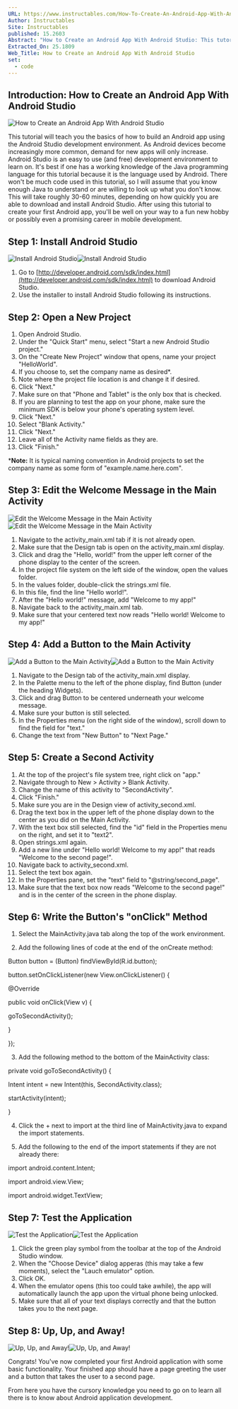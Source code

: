 ```yaml
---
URL: https://www.instructables.com/How-To-Create-An-Android-App-With-Android-Studio/
Author: Instructables
Site: Instructables
published: 15.2603
Abstract: "How to Create an Android App With Android Studio: This tutorial will teach you the basics of how to build an Android app using the Android Studio development environment. As Android devices become increasingly more common, demand for new apps will only increase. Android Studio is an easy to use (an…"
Extracted_On: 25.1809
Web_Title: How to Create an Android App With Android Studio
set:
  - code
---
```


## Introduction: How to Create an Android App With Android Studio

![How to Create an Android App With Android Studio](https://content.instructables.com/F6G/6BVP/I7MXHO7C/F6G6BVPI7MXHO7C.jpg?auto=webp&crop=1.2%3A1&frame=1&width=270)

This tutorial will teach you the basics of how to build an Android app using the Android Studio development environment. As Android devices become increasingly more common, demand for new apps will only increase. Android Studio is an easy to use (and free) development environment to learn on. It's best if one has a working knowledge of the Java programming language for this tutorial because it is the language used by Android. There won't be much code used in this tutorial, so I will assume that you know enough Java to understand or are willing to look up what you don't know. This will take roughly 30-60 minutes, depending on how quickly you are able to download and install Android Studio. After using this tutorial to create your first Android app, you'll be well on your way to a fun new hobby or possibly even a promising career in mobile development.

## Step 1: Install Android Studio

![Install Android Studio](https://content.instructables.com/FEB/X9MX/I7MXG4I1/FEBX9MXI7MXG4I1.jpg?auto=webp&crop=1.2%3A1&frame=1&width=270)![Install Android Studio](https://content.instructables.com/F4P/571Q/I7MXG4I4/F4P571QI7MXG4I4.jpg?auto=webp&crop=1.2%3A1&frame=1&width=270)

1. Go to [http://developer.android.com/sdk/index.html](http://developer.android.com/sdk/index.html) to download Android Studio.
2. Use the installer to install Android Studio following its instructions.

## Step 2: Open a New Project

1. Open Android Studio.
2. Under the "Quick Start" menu, select "Start a new Android Studio project."
3. On the "Create New Project" window that opens, name your project "HelloWorld".
4. If you choose to, set the company name as desired*.
5. Note where the project file location is and change it if desired.
6. Click "Next."
7. Make sure on that "Phone and Tablet" is the only box that is checked.
8. If you are planning to test the app on your phone, make sure the minimum SDK is below your phone's operating system level.
9. Click "Next."
10. Select "Blank Activity."
11. Click "Next."
12. Leave all of the Activity name fields as they are.
13. Click "Finish."

***Note:** It is typical naming convention in Android projects to set the company name as some form of "example.name.here.com".

## Step 3: Edit the Welcome Message in the Main Activity

![Edit the Welcome Message in the Main Activity](https://content.instructables.com/FLH/Q3QM/I7MXG4HY/FLHQ3QMI7MXG4HY.jpg?auto=webp&crop=1.2%3A1&frame=1)![Edit the Welcome Message in the Main Activity](https://content.instructables.com/FG5/3NYV/I7MXG4NP/FG53NYVI7MXG4NP.jpg?auto=webp&crop=1.2%3A1&frame=1&width=270)

1. Navigate to the activity_main.xml tab if it is not already open.
2. Make sure that the Design tab is open on the activity_main.xml display.
3. Click and drag the "Hello, world!" from the upper left corner of the phone display to the center of the screen.
4. In the project file system on the left side of the window, open the values folder.
5. In the values folder, double-click the strings.xml file.
6. In this file, find the line "Hello world!".
7. After the "Hello world!" message, add "Welcome to my app!"
8. Navigate back to the activity_main.xml tab.
9. Make sure that your centered text now reads "Hello world! Welcome to my app!"

## Step 4: Add a Button to the Main Activity

![Add a Button to the Main Activity](https://content.instructables.com/FE6/0OS4/I7MXG4NQ/FE60OS4I7MXG4NQ.jpg?auto=webp&crop=1.2%3A1&frame=1)![Add a Button to the Main Activity](https://content.instructables.com/FFQ/TVSV/I7MXG4I7/FFQTVSVI7MXG4I7.jpg?auto=webp&crop=1.2%3A1&frame=1&width=270)

1. Navigate to the Design tab of the activity_main.xml display.
2. In the Palette menu to the left of the phone display, find Button (under the heading Widgets).
3. Click and drag Button to be centered underneath your welcome message.
4. Make sure your button is still selected.
5. In the Properties menu (on the right side of the window), scroll down to find the field for "text."
6. Change the text from "New Button" to "Next Page."

## Step 5: Create a Second Activity

1. At the top of the project's file system tree, right click on "app."
2. Navigate through to New > Activity > Blank Activity.
3. Change the name of this activity to "SecondActivity".
4. Click "Finish."
5. Make sure you are in the Design view of activity_second.xml.
6. Drag the text box in the upper left of the phone display down to the center as you did on the Main Activity.
7. With the text box still selected, find the "id" field in the Properties menu on the right, and set it to "text2".
8. Open strings.xml again.
9. Add a new line under "Hello world! Welcome to my app!" that reads "Welcome to the second page!".
10. Navigate back to activity_second.xml.
11. Select the text box again.
12. In the Properties pane, set the "text" field to "@string/second_page".
13. Make sure that the text box now reads "Welcome to the second page!" and is in the center of the screen in the phone display.

## Step 6: Write the Button's "onClick" Method

1. Select the MainActivity.java tab along the top of the work environment.

2. Add the following lines of code at the end of the onCreate method:

Button button = (Button) findViewById(R.id.button);

button.setOnClickListener(new View.onClickListener() {

@Override

public void onClick(View v) {

goToSecondActivity();

}

});

3. Add the following method to the bottom of the MainActivity class:

private void goToSecondActivity() {

Intent intent = new Intent(this, SecondActivity.class);

startActivity(intent);

}

4. Click the + next to import at the third line of MainActivity.java to expand the import statements.

5. Add the following to the end of the import statements if they are not already there:

import android.content.Intent;

import android.view.View;

import android.widget.TextView;

## Step 7: Test the Application

![Test the Application](https://content.instructables.com/FKW/KMGC/I7MXG4I9/FKWKMGCI7MXG4I9.jpg?auto=webp&crop=1.2%3A1&frame=1&width=270)![Test the Application](https://content.instructables.com/FX9/AJOJ/I7MXG4HZ/FX9AJOJI7MXG4HZ.jpg?auto=webp&crop=1.2%3A1&frame=1&width=270)

1. Click the green play symbol from the toolbar at the top of the Android Studio window.
2. When the "Choose Device" dialog apperas (this may take a few moments), select the "Lauch emulator" option.
3. Click OK.
4. When the emulator opens (this too could take awhile), the app will automatically launch the app upon the virtual phone being unlocked.
5. Make sure that all of your text displays correctly and that the button takes you to the next page.

## Step 8: Up, Up, and Away!

![Up, Up, and Away!](https://content.instructables.com/FYR/RF0H/I7MXG4IB/FYRRF0HI7MXG4IB.jpg?auto=webp&crop=1.2%3A1&frame=1&width=270)![Up, Up, and Away!](https://content.instructables.com/F2Z/DSY1/I7MXG4IC/F2ZDSY1I7MXG4IC.jpg?auto=webp&crop=1.2%3A1&frame=1&width=270)

Congrats! You've now completed your first Android application with some basic functionality. Your finished app should have a page greeting the user and a button that takes the user to a second page.

From here you have the cursory knowledge you need to go on to learn all there is to know about Android application development.